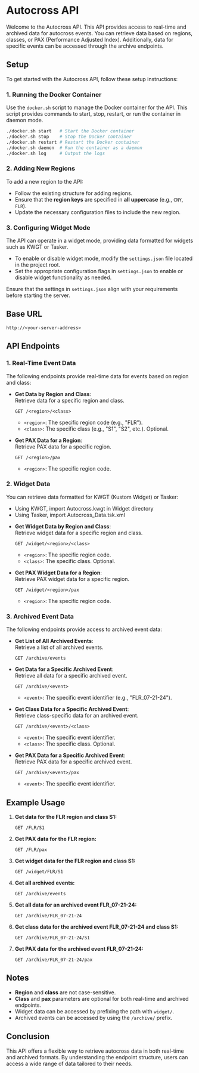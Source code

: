 # Autocross API

Welcome to the Autocross API. This API provides access to real-time and archived data for autocross events. You can retrieve data based on regions, classes, or PAX (Performance Adjusted Index). Additionally, data for specific events can be accessed through the archive endpoints.

## Setup

To get started with the Autocross API, follow these setup instructions:

### 1. Running the Docker Container

Use the `docker.sh` script to manage the Docker container for the API. This script provides commands to start, stop, restart, or run the container in daemon mode.

```bash
./docker.sh start   # Start the Docker container
./docker.sh stop    # Stop the Docker container
./docker.sh restart # Restart the Docker container
./docker.sh daemon  # Run the container as a daemon
./docker.sh log     # Output the logs
```

### 2. Adding New Regions

To add a new region to the API:

- Follow the existing structure for adding regions.
- Ensure that the **region keys** are specified in **all uppercase** (e.g., `CNY`, `FLR`).
- Update the necessary configuration files to include the new region.

### 3. Configuring Widget Mode

The API can operate in a widget mode, providing data formatted for widgets such as KWGT or Tasker. 

- To enable or disable widget mode, modify the `settings.json` file located in the project root.
- Set the appropriate configuration flags in `settings.json` to enable or disable widget functionality as needed.

Ensure that the settings in `settings.json` align with your requirements before starting the server.

## Base URL

```
http://<your-server-address>
```

## API Endpoints

### 1. Real-Time Event Data

The following endpoints provide real-time data for events based on region and class:

- **Get Data by Region and Class**:  
  Retrieve data for a specific region and class.
  ```
  GET /<region>/<class>
  ```
  - `<region>`: The specific region code (e.g., "FLR").
  - `<class>`: The specific class (e.g., "S1", "S2", etc.). Optional.

- **Get PAX Data for a Region**:  
  Retrieve PAX data for a specific region.
  ```
  GET /<region>/pax
  ```
  - `<region>`: The specific region code.

### 2. Widget Data

You can retrieve data formatted for KWGT (Kustom Widget) or Tasker:
* Using KWGT, import Autocross.kwgt in Widget directory
* Using Tasker, import Autocross_Data.tsk.xml

- **Get Widget Data by Region and Class**:  
  Retrieve widget data for a specific region and class.
  ```
  GET /widget/<region>/<class>
  ```
  - `<region>`: The specific region code.
  - `<class>`: The specific class. Optional.

- **Get PAX Widget Data for a Region**:  
  Retrieve PAX widget data for a specific region.
  ```
  GET /widget/<region>/pax
  ```
  - `<region>`: The specific region code.

### 3. Archived Event Data

The following endpoints provide access to archived event data:

- **Get List of All Archived Events**:  
  Retrieve a list of all archived events.
  ```
  GET /archive/events
  ```

- **Get Data for a Specific Archived Event**:  
  Retrieve all data for a specific archived event.
  ```
  GET /archive/<event>
  ```
  - `<event>`: The specific event identifier (e.g., "FLR_07-21-24").

- **Get Class Data for a Specific Archived Event**:  
  Retrieve class-specific data for an archived event.
  ```
  GET /archive/<event>/<class>
  ```
  - `<event>`: The specific event identifier.
  - `<class>`: The specific class. Optional.

- **Get PAX Data for a Specific Archived Event**:  
  Retrieve PAX data for a specific archived event.
  ```
  GET /archive/<event>/pax
  ```
  - `<event>`: The specific event identifier.

## Example Usage

1. **Get data for the FLR region and class S1:**
   ```
   GET /FLR/S1
   ```

2. **Get PAX data for the FLR region:**
   ```
   GET /FLR/pax
   ```

3. **Get widget data for the FLR region and class S1:**
   ```
   GET /widget/FLR/S1
   ```

4. **Get all archived events:**
   ```
   GET /archive/events
   ```

5. **Get all data for an archived event FLR_07-21-24:**
   ```
   GET /archive/FLR_07-21-24
   ```

6. **Get class data for the archived event FLR_07-21-24 and class S1:**
   ```
   GET /archive/FLR_07-21-24/S1
   ```

7. **Get PAX data for the archived event FLR_07-21-24:**
   ```
   GET /archive/FLR_07-21-24/pax
   ```

## Notes

- **Region** and **class** are not case-sensitive.
- **Class** and **pax** parameters are optional for both real-time and archived endpoints.
- Widget data can be accessed by prefixing the path with `widget/`.
- Archived events can be accessed by using the `/archive/` prefix.

## Conclusion

This API offers a flexible way to retrieve autocross data in both real-time and archived formats. By understanding the endpoint structure, users can access a wide range of data tailored to their needs.
